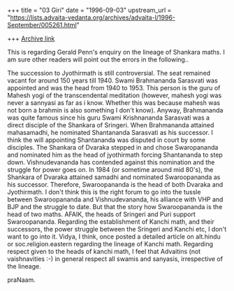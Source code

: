 +++
title = "03 Giri"
date = "1996-09-03"
upstream_url = "https://lists.advaita-vedanta.org/archives/advaita-l/1996-September/005261.html"

+++
[Archive link](https://lists.advaita-vedanta.org/archives/advaita-l/1996-September/005261.html)

This is regarding Gerald Penn's enquiry on the lineage of Shankara maths.
I am sure other readers will point out the errors in the following..

The succession to Jyothirmath is still controversial. The seat remained
vacant for around 150 years till 1940. Swami Brahmananda Sarasvati was
appointed and was the head from 1940 to 1953. This person is the guru of
Mahesh yogi of the transcendental meditation (however, mahesh yogi was
never a sannyasi as far as i know. Whether this was because mahesh was not
born a brahmin is also something I don't know). Anyway, Brahmananda was
quite famous since his guru Swami Krishnananda Sarasvati was a direct
disciple of the Shankara of Sringeri. When Brahmananda attained
mahasamadhi, he nominated Shantananda Sarasvati as his successor. I think
the will appointing Shantananda was disputed in court by some disciples.
        The Shankara of Dvaraka stepped in and chose Swaropananda and
nominated him as the head of jyothirmath forcing Shantananda to step down.
Vishnudevananda has contended against this nomination and the struggle
for power goes on. In 1984 (or sometime around mid 80's), the Shankara
of Dvaraka attained samadhi and nominated Swaroopananda as his successor.
Therefore, Swaroopananda is the head of both Dvaraka and Jyothirmath.
        I don't think this is the right forum to go into the tussle
between Swaroopananda and Vishnudevananda, his alliance with VHP and
BJP and the struggle to date. But that the story how Swaroopananda is the
head of two maths. AFAIK, the heads of Sringeri and Puri support
Swaroopananda.
        Regarding the establishment of Kanchi math, and their successors,
the power struggle between the Sringeri and Kanchi etc, I don't want
to go into it. Vidya, I think, once posted a detailed article on
alt.hindu or soc.religion.eastern regarding the lineage of Kanchi math.
Regarding respect given to the heads of kanchi math, I feel that Advaitins
(not vaishnavities :-) in general respect all swamis and sanyasis,
irrespective of the lineage.

praNaam.

